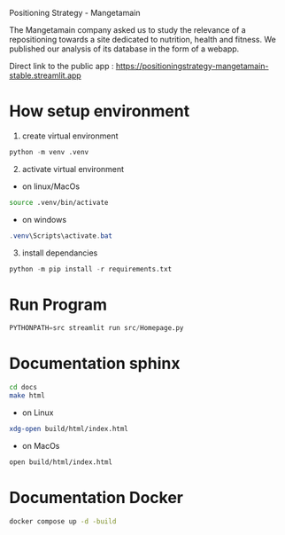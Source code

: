 Positioning Strategy - Mangetamain

The Mangetamain company asked us to study the relevance of a repositioning towards a site dedicated to nutrition, health and fitness.
We published our analysis of its database in the form of a webapp. 

Direct link to the public app : https://positioningstrategy-mangetamain-stable.streamlit.app 

# How setup environment
1. create virtual environment
```python
python -m venv .venv
```

2. activate virtual environment
- on linux/MacOs
```bash
source .venv/bin/activate
```

-   on windows
``` powershell
.venv\Scripts\activate.bat
```

3. install dependancies
```python
python -m pip install -r requirements.txt
```

# Run Program
```python
PYTHONPATH=src streamlit run src/Homepage.py
```

# Documentation sphinx
```bash
cd docs
make html
```
- on Linux
```bash
xdg-open build/html/index.html 
```

- on MacOs
```bash
open build/html/index.html
```

# Documentation Docker
```bash
docker compose up -d -build
```



